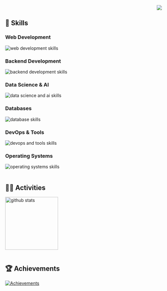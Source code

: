 <!-- 1. Views Counter -->
<div align="right">
  <!-- usernameを変更 -->
  <img src="https://komarev.com/ghpvc/?username=TakanariShimbo" />
</div>

<!-- 2. Skills -->
## 🌱 Skills
<!-- ライトモート：theme=light, ダークモート：theme=dark -->
<!-- アイコンの選択肢一覧：https://arc.net/l/quote/zizyykfh -->
<!-- Web Development Skills -->
<div>
  <h3>Web Development</h3>
  <img alt="web development skills" src="https://skillicons.dev/icons?theme=dark&perline=12&i=html,css,js,jquery,react,tailwind,vite,next" />
</div>

<!-- Backend Development Skills -->
<div>
  <h3>Backend Development</h3>
  <img alt="backend development skills" src="https://skillicons.dev/icons?theme=dark&perline=12&i=nodejs,flask,django,fastapi" />
</div>

<!-- Data Science & AI Skills -->
<div>
  <h3>Data Science & AI</h3>
  <img alt="data science and ai skills" src="https://skillicons.dev/icons?theme=dark&perline=12&i=python,opencv,sklearn,pytorch" />
</div>

<!-- Database Skills -->
<div>
  <h3>Databases</h3>
  <img alt="database skills" src="https://skillicons.dev/icons?theme=dark&perline=12&i=postgres,redis" />
</div>

<!-- DevOps & Tools Skills -->
<div>
  <h3>DevOps & Tools</h3>
  <img alt="devops and tools skills" src="https://skillicons.dev/icons?theme=dark&perline=12&i=git,github,gitlab,docker,vscode" />
</div>

<!-- Operating Systems Skills -->
<div>
  <h3>Operating Systems</h3>
  <img alt="operating systems skills" src="https://skillicons.dev/icons?theme=dark&perline=12&i=windows,ubuntu" />
</div>
<br>

<!-- 3. Activities -->
## 🏃‍♀️ Activities
<div align="left"> 
  <!-- ライトモート：theme=light, ダークモート：theme=vue-dark  -->
  <!-- usernameを変更 -->
  <!-- <img alt="Top Langs" height="170px" src="https://github-readme-stats.vercel.app/api?username=TakanariShimbo&theme=onedark&layout=compact" /> -->
  <img alt="github stats" height="170px" src="https://github-readme-stats.vercel.app/api/top-langs/?username=TakanariShimbo&theme=onedark&layout=compact" />
</div>
<br>

<!-- 4. Achievements -->
## 🏆 Achievements
<!-- usernameを変更 -->
[![Achievements](https://github-profile-trophy.vercel.app/?username=TakanariShimbo&theme=onedark&column=6)](https://github.com/ryo-ma/github-profile-trophy)
